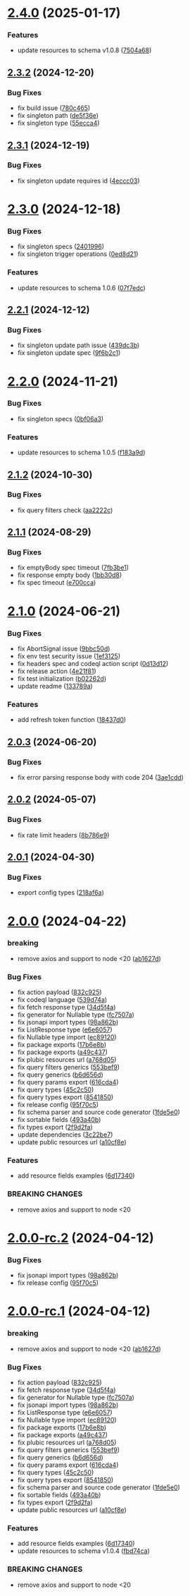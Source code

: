 # [2.4.0](https://github.com/commercelayer/provisioning-sdk/compare/v2.3.2...v2.4.0) (2025-01-17)


### Features

* update resources to schema v1.0.8 ([7504a68](https://github.com/commercelayer/provisioning-sdk/commit/7504a689cb2e33d5027e51b6e0c7ac2868a8a3af))

## [2.3.2](https://github.com/commercelayer/provisioning-sdk/compare/v2.3.1...v2.3.2) (2024-12-20)


### Bug Fixes

* fix build issue ([780c465](https://github.com/commercelayer/provisioning-sdk/commit/780c46546949aa89ffd6264804fc075cdd5117b3))
* fix singleton path ([de5f36e](https://github.com/commercelayer/provisioning-sdk/commit/de5f36e93b0b2824ec5f0f58f49e118c1ff044b0))
* fix singleton type ([55ecca4](https://github.com/commercelayer/provisioning-sdk/commit/55ecca4edc26f37ebe446aa981e6297d59df8013))

## [2.3.1](https://github.com/commercelayer/provisioning-sdk/compare/v2.3.0...v2.3.1) (2024-12-19)


### Bug Fixes

* fix singleton update requires id ([4eccc03](https://github.com/commercelayer/provisioning-sdk/commit/4eccc0346b0ddb7d057c9565ee46cfdf81eba5c8))

# [2.3.0](https://github.com/commercelayer/provisioning-sdk/compare/v2.2.1...v2.3.0) (2024-12-18)


### Bug Fixes

* fix singleton specs ([2401996](https://github.com/commercelayer/provisioning-sdk/commit/24019963a2cdfa1787abb27e711aafab11a10d07))
* fix singleton trigger operations ([0ed8d21](https://github.com/commercelayer/provisioning-sdk/commit/0ed8d2185833b87f93a3e14889dff93f16224fac))


### Features

* update resources to schema 1.0.6 ([07f7edc](https://github.com/commercelayer/provisioning-sdk/commit/07f7edcf3fc9e4561d52b219c1a5e037b95648da))

## [2.2.1](https://github.com/commercelayer/provisioning-sdk/compare/v2.2.0...v2.2.1) (2024-12-12)


### Bug Fixes

* fix singleton update path issue ([439dc3b](https://github.com/commercelayer/provisioning-sdk/commit/439dc3b2cc824990df42d6379d42645cfa93d2c7))
* fix singleton update spec ([9f6b2c1](https://github.com/commercelayer/provisioning-sdk/commit/9f6b2c1560096005e6a4661d4292bffcea0a2292))

# [2.2.0](https://github.com/commercelayer/provisioning-sdk/compare/v2.1.2...v2.2.0) (2024-11-21)


### Bug Fixes

* fix singleton specs ([0bf06a3](https://github.com/commercelayer/provisioning-sdk/commit/0bf06a3dcb132808a9d640e927b33f7cab9c21e7))


### Features

* update resources to schema 1.0.5 ([f183a9d](https://github.com/commercelayer/provisioning-sdk/commit/f183a9d5974a1835b634057db8981b4b1ee18eae))

## [2.1.2](https://github.com/commercelayer/provisioning-sdk/compare/v2.1.1...v2.1.2) (2024-10-30)


### Bug Fixes

* fix query filters check ([aa2222c](https://github.com/commercelayer/provisioning-sdk/commit/aa2222cbccaee01d719164154022c8ccf286587c))

## [2.1.1](https://github.com/commercelayer/provisioning-sdk/compare/v2.1.0...v2.1.1) (2024-08-29)


### Bug Fixes

* fix emptyBody spec timeout ([7fb3be1](https://github.com/commercelayer/provisioning-sdk/commit/7fb3be1f13615282757938ddb92dc088009e3624))
* fix response empty body ([1bb30d8](https://github.com/commercelayer/provisioning-sdk/commit/1bb30d8f9c08290311aca9cbe4b7dad06cf8ef32))
* fix spec timeout ([e700cca](https://github.com/commercelayer/provisioning-sdk/commit/e700ccab1706a61a6ad1f41c81d3d68683feb24e))

# [2.1.0](https://github.com/commercelayer/provisioning-sdk/compare/v2.0.3...v2.1.0) (2024-06-21)


### Bug Fixes

* fix AbortSignal issue ([9bbc50d](https://github.com/commercelayer/provisioning-sdk/commit/9bbc50dc716a37c6892b45f93479d16657a5df2c))
* fix env test security issue ([1ef3125](https://github.com/commercelayer/provisioning-sdk/commit/1ef312570f88a1344d7503b353e5a99fb1d85684))
* fix headers spec and codeql action script ([0d13d12](https://github.com/commercelayer/provisioning-sdk/commit/0d13d128fc30908ad0769ee8191f5fce7640a75b))
* fix release action ([4e21f81](https://github.com/commercelayer/provisioning-sdk/commit/4e21f81a50e7d9c1170e6ce38b2f8fcb015d0e82))
* fix test initialization ([b02262d](https://github.com/commercelayer/provisioning-sdk/commit/b02262db13e3f664de0b026be821f1a3cd6c85b4))
* update readme ([133789a](https://github.com/commercelayer/provisioning-sdk/commit/133789ac790ff9564aeca4a8515fbcbb7be1f610))


### Features

* add refresh token function ([18437d0](https://github.com/commercelayer/provisioning-sdk/commit/18437d0a2d6630e132537f4275176fdb470ae2a3))

## [2.0.3](https://github.com/commercelayer/provisioning-sdk/compare/v2.0.2...v2.0.3) (2024-06-20)


### Bug Fixes

* fix error parsing response body with code 204 ([3ae1cdd](https://github.com/commercelayer/provisioning-sdk/commit/3ae1cdda49d5b02a2f30ea10e93bdde198622e75))

## [2.0.2](https://github.com/commercelayer/provisioning-sdk/compare/v2.0.1...v2.0.2) (2024-05-07)


### Bug Fixes

* fix rate limit headers ([8b786e9](https://github.com/commercelayer/provisioning-sdk/commit/8b786e9e796c796417bba6f9cc76ba5d4c7a087c))

## [2.0.1](https://github.com/commercelayer/provisioning-sdk/compare/v2.0.0...v2.0.1) (2024-04-30)


### Bug Fixes

* export config types ([218af6a](https://github.com/commercelayer/provisioning-sdk/commit/218af6a1a6be1a6683df1a24bc0b10532a6421df))

# [2.0.0](https://github.com/commercelayer/provisioning-sdk/compare/v1.1.0...v2.0.0) (2024-04-22)


### breaking

* remove axios and support to node <20 ([ab1627d](https://github.com/commercelayer/provisioning-sdk/commit/ab1627d9d7ab79ddedfd1eb4031afc05341a592a))


### Bug Fixes

* fix action payload ([832c925](https://github.com/commercelayer/provisioning-sdk/commit/832c92588ebf137f681e2a3a7e4ccd40e202210e))
* fix codeql language ([539d74a](https://github.com/commercelayer/provisioning-sdk/commit/539d74a2c3581bc8f1bdab7917f85a668e62f024))
* fix fetch response type ([34d5f4a](https://github.com/commercelayer/provisioning-sdk/commit/34d5f4a5910d94983dbf817974b9a5e2dd13018a))
* fix generator for Nullable type ([fc7507a](https://github.com/commercelayer/provisioning-sdk/commit/fc7507a1fea6e1bd875694cd16005b9d05ff9d6e))
* fix jsonapi import types ([98a862b](https://github.com/commercelayer/provisioning-sdk/commit/98a862bbd721b724aeb3afa526769ef50a639e7a))
* fix ListResponse type ([e6e6057](https://github.com/commercelayer/provisioning-sdk/commit/e6e605760f581d70a173ec29e6a7f6bd0bf0481d))
* fix Nullable type import ([ec89120](https://github.com/commercelayer/provisioning-sdk/commit/ec8912018c7094d8c5900dcd93e39d15702ea6de))
* fix package exports ([17b6e8b](https://github.com/commercelayer/provisioning-sdk/commit/17b6e8ba2520bc5a50fae69e228680f0c28a5ccc))
* fix package exports ([a49c437](https://github.com/commercelayer/provisioning-sdk/commit/a49c4379b39c1cd1b02b52375dd76a58371fd0b8))
* fix plubic resources url ([a768d05](https://github.com/commercelayer/provisioning-sdk/commit/a768d050bc402ef0dc9881d98b4a99d483a5f22e))
* fix query filters generics ([553bef9](https://github.com/commercelayer/provisioning-sdk/commit/553bef9859c8fa6ce0e185ac825c835ad7e83d2e))
* fix query generics ([b6d656d](https://github.com/commercelayer/provisioning-sdk/commit/b6d656d155bff7c1b4200ba7dbd9f22d741399bf))
* fix query params export ([616cda4](https://github.com/commercelayer/provisioning-sdk/commit/616cda43b0937877083a1ae043fee031cf46c870))
* fix query types ([45c2c50](https://github.com/commercelayer/provisioning-sdk/commit/45c2c5072c7b7cc977a66ab96bee355459c4b95e))
* fix query types export ([8541850](https://github.com/commercelayer/provisioning-sdk/commit/8541850c4653e07ed50a72819dba678767589228))
* fix release config ([95f70c5](https://github.com/commercelayer/provisioning-sdk/commit/95f70c58701169dc0449654a4d166999c166638c))
* fix schema parser and source code generator ([1fde5e0](https://github.com/commercelayer/provisioning-sdk/commit/1fde5e0a2284684cbf7d9583701e1eca0c6086c4))
* fix sortable fields ([493a40b](https://github.com/commercelayer/provisioning-sdk/commit/493a40bcf427e0e21101325a91e4482be6d0d7cb))
* fix types export ([2f9d2fa](https://github.com/commercelayer/provisioning-sdk/commit/2f9d2fa44419f65e216987d62d32ff3bb4c2836e))
* update dependencies ([3c22be7](https://github.com/commercelayer/provisioning-sdk/commit/3c22be7537e253c1d1a8d30247ede2a9ba1a765b))
* update public resources url ([a10cf8e](https://github.com/commercelayer/provisioning-sdk/commit/a10cf8e1346554fe0b00a50be7cc718399d3025c))


### Features

* add resource fields examples ([6d17340](https://github.com/commercelayer/provisioning-sdk/commit/6d173404e76a4903edf69ed64df164e367049a65))


### BREAKING CHANGES

* remove axios and support to node <20

# [2.0.0-rc.2](https://github.com/commercelayer/provisioning-sdk/compare/v2.0.0-rc.1...v2.0.0-rc.2) (2024-04-12)


### Bug Fixes

* fix jsonapi import types ([98a862b](https://github.com/commercelayer/provisioning-sdk/commit/98a862bbd721b724aeb3afa526769ef50a639e7a))
* fix release config ([95f70c5](https://github.com/commercelayer/provisioning-sdk/commit/95f70c58701169dc0449654a4d166999c166638c))

# [2.0.0-rc.1](https://github.com/commercelayer/provisioning-sdk/compare/v1.0.5...v2.0.0-rc.1) (2024-04-12)


### breaking

* remove axios and support to node <20 ([ab1627d](https://github.com/commercelayer/provisioning-sdk/commit/ab1627d9d7ab79ddedfd1eb4031afc05341a592a))


### Bug Fixes

* fix action payload ([832c925](https://github.com/commercelayer/provisioning-sdk/commit/832c92588ebf137f681e2a3a7e4ccd40e202210e))
* fix fetch response type ([34d5f4a](https://github.com/commercelayer/provisioning-sdk/commit/34d5f4a5910d94983dbf817974b9a5e2dd13018a))
* fix generator for Nullable type ([fc7507a](https://github.com/commercelayer/provisioning-sdk/commit/fc7507a1fea6e1bd875694cd16005b9d05ff9d6e))
* fix jsonapi import types ([98a862b](https://github.com/commercelayer/provisioning-sdk/commit/98a862bbd721b724aeb3afa526769ef50a639e7a))
* fix ListResponse type ([e6e6057](https://github.com/commercelayer/provisioning-sdk/commit/e6e605760f581d70a173ec29e6a7f6bd0bf0481d))
* fix Nullable type import ([ec89120](https://github.com/commercelayer/provisioning-sdk/commit/ec8912018c7094d8c5900dcd93e39d15702ea6de))
* fix package exports ([17b6e8b](https://github.com/commercelayer/provisioning-sdk/commit/17b6e8ba2520bc5a50fae69e228680f0c28a5ccc))
* fix package exports ([a49c437](https://github.com/commercelayer/provisioning-sdk/commit/a49c4379b39c1cd1b02b52375dd76a58371fd0b8))
* fix plubic resources url ([a768d05](https://github.com/commercelayer/provisioning-sdk/commit/a768d050bc402ef0dc9881d98b4a99d483a5f22e))
* fix query filters generics ([553bef9](https://github.com/commercelayer/provisioning-sdk/commit/553bef9859c8fa6ce0e185ac825c835ad7e83d2e))
* fix query generics ([b6d656d](https://github.com/commercelayer/provisioning-sdk/commit/b6d656d155bff7c1b4200ba7dbd9f22d741399bf))
* fix query params export ([616cda4](https://github.com/commercelayer/provisioning-sdk/commit/616cda43b0937877083a1ae043fee031cf46c870))
* fix query types ([45c2c50](https://github.com/commercelayer/provisioning-sdk/commit/45c2c5072c7b7cc977a66ab96bee355459c4b95e))
* fix query types export ([8541850](https://github.com/commercelayer/provisioning-sdk/commit/8541850c4653e07ed50a72819dba678767589228))
* fix schema parser and source code generator ([1fde5e0](https://github.com/commercelayer/provisioning-sdk/commit/1fde5e0a2284684cbf7d9583701e1eca0c6086c4))
* fix sortable fields ([493a40b](https://github.com/commercelayer/provisioning-sdk/commit/493a40bcf427e0e21101325a91e4482be6d0d7cb))
* fix types export ([2f9d2fa](https://github.com/commercelayer/provisioning-sdk/commit/2f9d2fa44419f65e216987d62d32ff3bb4c2836e))
* update public resources url ([a10cf8e](https://github.com/commercelayer/provisioning-sdk/commit/a10cf8e1346554fe0b00a50be7cc718399d3025c))


### Features

* add resource fields examples ([6d17340](https://github.com/commercelayer/provisioning-sdk/commit/6d173404e76a4903edf69ed64df164e367049a65))
* update resources to schema v1.0.4 ([fbd74ca](https://github.com/commercelayer/provisioning-sdk/commit/fbd74caa90ae05253bf67080baa94c4210bdcd77))


### BREAKING CHANGES

* remove axios and support to node <20
